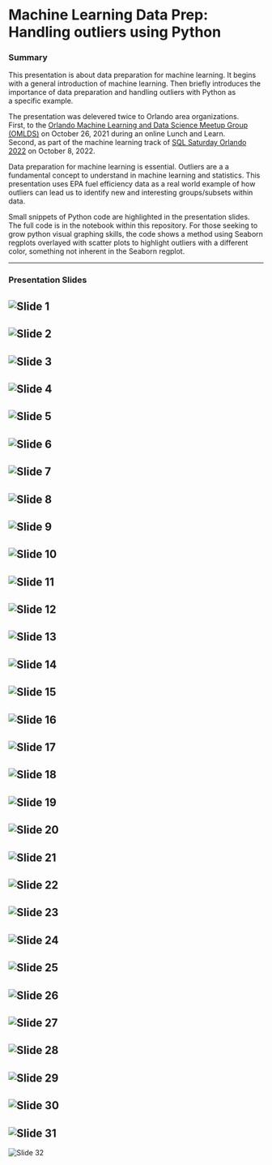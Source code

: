 # Machine Learning Data Prep:  Handling outliers using Python

### Summary
This presentation is about data preparation for machine learning.  It begins 
with a general introduction of machine learning.  Then briefly introduces 
the importance of data preparation and handling outliers with Python as  
a specific example.  

The presentation was delevered twice to Orlando area organizations.  
First, to the [Orlando Machine Learning and Data Science Meetup Group (OMLDS)](https://www.meetup.com/Orlando-MLDS/) 
on October 26, 2021 during an online Lunch and Learn.  
Second, as part of the machine learning track of [SQL Saturday Orlando 2022](https://sqlsaturday.com/2022-10-08-sqlsaturday1030/)
on October 8, 2022.

Data preparation for machine learning is essential.  Outliers are a a fundamental 
concept to understand in machine learning and statistics.  This presentation 
uses EPA fuel efficiency data as a real world example of how outliers can lead 
us to identify new and interesting groups/subsets within data.  

Small snippets of Python code are highlighted in the presentation slides.  The
full code is in the notebook within this repository.  For those seeking to 
grow python visual graphing skills, the code shows a method using Seaborn 
regplots overlayed with scatter plots to highlight outliers with a different 
color, something not inherent in the Seaborn regplot.

---
### Presentation Slides
![Slide 1](https://github.com/RBergeron/OMLDS_Outliers/blob/main/images/Slide1.PNG)
---
![Slide 2](https://github.com/RBergeron/OMLDS_Outliers/blob/main/images/Slide2.PNG)
---
![Slide 3](https://github.com/RBergeron/OMLDS_Outliers/blob/main/images/Slide3.PNG)
---
![Slide 4](https://github.com/RBergeron/OMLDS_Outliers/blob/main/images/Slide4.PNG)
---
![Slide 5](https://github.com/RBergeron/OMLDS_Outliers/blob/main/images/Slide5.PNG)
---
![Slide 6](https://github.com/RBergeron/OMLDS_Outliers/blob/main/images/Slide6.PNG)
---
![Slide 7](https://github.com/RBergeron/OMLDS_Outliers/blob/main/images/Slide7.PNG)
---
![Slide 8](https://github.com/RBergeron/OMLDS_Outliers/blob/main/images/Slide8.PNG)
---
![Slide 9](https://github.com/RBergeron/OMLDS_Outliers/blob/main/images/Slide9.PNG)
---
![Slide 10](https://github.com/RBergeron/OMLDS_Outliers/blob/main/images/Slide10.PNG)
---
![Slide 11](https://github.com/RBergeron/OMLDS_Outliers/blob/main/images/Slide11.PNG)
---
![Slide 12](https://github.com/RBergeron/OMLDS_Outliers/blob/main/images/Slide12.PNG)
---
![Slide 13](https://github.com/RBergeron/OMLDS_Outliers/blob/main/images/Slide13.PNG)
---
![Slide 14](https://github.com/RBergeron/OMLDS_Outliers/blob/main/images/Slide14.PNG)
---
![Slide 15](https://github.com/RBergeron/OMLDS_Outliers/blob/main/images/Slide15.PNG)
---
![Slide 16](https://github.com/RBergeron/OMLDS_Outliers/blob/main/images/Slide16.PNG)
---
![Slide 17](https://github.com/RBergeron/OMLDS_Outliers/blob/main/images/Slide17.PNG)
---
![Slide 18](https://github.com/RBergeron/OMLDS_Outliers/blob/main/images/Slide18.PNG)
---
![Slide 19](https://github.com/RBergeron/OMLDS_Outliers/blob/main/images/Slide19.PNG)
---
![Slide 20](https://github.com/RBergeron/OMLDS_Outliers/blob/main/images/Slide20.PNG)
---
![Slide 21](https://github.com/RBergeron/OMLDS_Outliers/blob/main/images/Slide21.PNG)
---
![Slide 22](https://github.com/RBergeron/OMLDS_Outliers/blob/main/images/Slide22.PNG)
---
![Slide 23](https://github.com/RBergeron/OMLDS_Outliers/blob/main/images/Slide23.PNG)
---
![Slide 24](https://github.com/RBergeron/OMLDS_Outliers/blob/main/images/Slide24.PNG)
---
![Slide 25](https://github.com/RBergeron/OMLDS_Outliers/blob/main/images/Slide25.PNG)
---
![Slide 26](https://github.com/RBergeron/OMLDS_Outliers/blob/main/images/Slide26.PNG)
---
![Slide 27](https://github.com/RBergeron/OMLDS_Outliers/blob/main/images/Slide27.PNG)
---
![Slide 28](https://github.com/RBergeron/OMLDS_Outliers/blob/main/images/Slide28.PNG)
---
![Slide 29](https://github.com/RBergeron/OMLDS_Outliers/blob/main/images/Slide29.PNG)
---
![Slide 30](https://github.com/RBergeron/OMLDS_Outliers/blob/main/images/Slide30.PNG)
---
![Slide 31](https://github.com/RBergeron/OMLDS_Outliers/blob/main/images/Slide31.PNG)
---
![Slide 32](https://github.com/RBergeron/OMLDS_Outliers/blob/main/images/Slide32.PNG)


